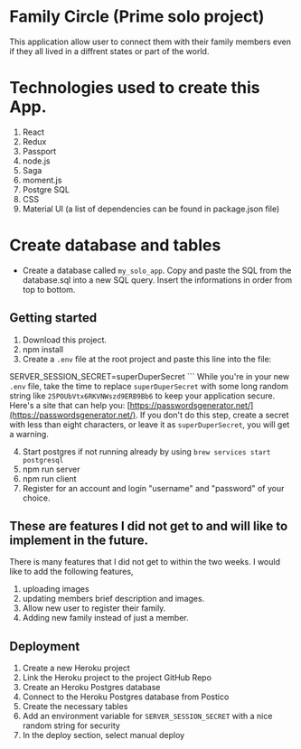 # Family Circle (Prime solo project)
 This application allow user to connect them with their family members even if they all lived in a diffrent states or part of the world. 

# Technologies used to create this App.

1. React
2. Redux
3. Passport
4. node.js
5. Saga
6. moment.js
7. Postgre SQL
8. CSS
9. Material UI
(a list of dependencies can be found in package.json file)

# Create database and tables

* Create a database called `my_solo_app`. Copy and paste the SQL from the database.sql into a new SQL query. Insert the informations in order from top to bottom.

## Getting started

1. Download this project.
2. npm install
3. Create a `.env` file at the root project and paste this line into the file:

SERVER_SESSION_SECRET=superDuperSecret
    ```
    While you're in your new `.env` file, take the time to replace `superDuperSecret` with some long random string like `25POUbVtx6RKVNWszd9ERB9Bb6` to keep your application secure. Here's a site that can help you: [https://passwordsgenerator.net/](https://passwordsgenerator.net/). If you don't do this step, create a secret with less than eight characters, or leave it as `superDuperSecret`, you will get a warning.

4. Start postgres if not running already by using `brew services start postgresql`    
5. npm run server
6. npm run client
7. Register for an account and login "username" and "password" of your choice.


## These are features I did not get to and will like to implement in the future.
There is many features that I did not get to within the two weeks. I would like to add the following features,

1. uploading images
2. updating members brief description and images.
3. Allow new user to register their family.
4. Adding new family instead of just a member.


## Deployment

1. Create a new Heroku project
1. Link the Heroku project to the project GitHub Repo
1. Create an Heroku Postgres database
1. Connect to the Heroku Postgres database from Postico
1. Create the necessary tables
1. Add an environment variable for `SERVER_SESSION_SECRET` with a nice random string for security
1. In the deploy section, select manual deploy

